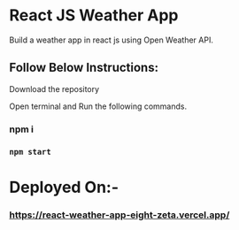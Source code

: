 # React JS Weather App

Build a weather app in react js using Open Weather API.

## Follow Below Instructions:
Download the repository

Open terminal and Run the following commands.

### npm i
### `npm start`

# Deployed On:-
### https://react-weather-app-eight-zeta.vercel.app/
